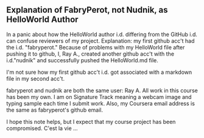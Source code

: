 ## Explanation of FabryPerot, not Nudnik, as HelloWorld Author

In a panic about how the HelloWorld author i.d. differing from the GitHub i.d. can confuse reviewers of my project.  Explanation: my first github acc't had the i.d. "fabryperot." Because of problems with my HelloWorld file after pushing it to github, I, Ray A., created another github acc't with the i.d."nudnik" and successfully pushed the HelloWorld.md file.

I'm not sure how my first github acc't i.d. got associated with a markdown file in my second acc't.

fabryperot and nudnik are both the same user: Ray A.  All work in this course has been my own. I am on Signature Track meaning a webcam image and typing sample each time I submit work.  Also, my Coursera email address is the same as fabryperot's github email.

I hope this note helps, but I expect that my course project has been compromised.  C'est la vie ...